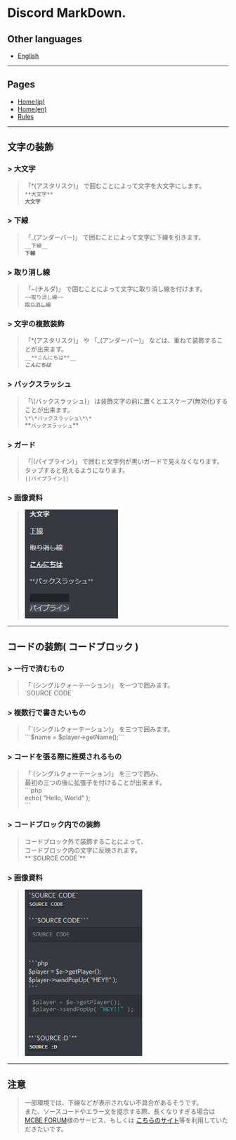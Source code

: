 # Discord MarkDown.

## Other languages

- [English](/mark_en.md)

***

## Pages

- [Home(jp)](/index.md)
- [Home(en)](/index_en.md)
- [Rules](/rules.md)

***

## 文字の装飾

### > 大文字

> 「\*(アスタリスク)」 で囲むことによって文字を大文字にします。  
> `**大文字**`  
> **`大文字`**

### > 下線

> 「\_(アンダーバー)」 で囲むことによって文字に下線を引きます。  
> `__下線__`  
> __`下線`__

### > 取り消し線

> 「\~(チルダ)」 で囲むことによって文字に取り消し線を付けます。  
> `~~取り消し線~~`  
> ~~`取り消し線`~~  

### > 文字の複数装飾

> 「\*(アスタリスク)」 や 「\_(アンダーバー)」 などは、重ねて装飾することが出来ます。  
> `__**こんにちは**__`  
> _**`こんにちは`**_  

### > バックスラッシュ

> 「\\(バックスラッシュ)」 は装飾文字の前に置くとエスケープ(無効化)することが出来ます。  
> `\*\*バックスラッシュ\*\*`  
> \*\*`バックスラッシュ`\*\*  

### > ガード

> 「|(パイプライン)」 で囲むと文字列が黒いガードで見えなくなります。  
> タップすると見えるようになります。  
> `||パイプライン||`  

### > 画像資料

> ![MarkDown for Discord](assets/markdown.png)

***

## コードの装飾( コードブロック )

### > 一行で済むもの

> 「\`(シングルクォーテーション)」 を一つで囲みます。  
> \`SOURCE CODE\`

### > 複数行で書きたいもの

> 「\`(シングルクォーテーション)」 を三つで囲みます。  
> \`\`\`$name = $player->getName();\`\`\`  

### > コードを張る際に推奨されるもの

> 「\`(シングルクォーテーション)」 を三つで囲み、  
> 最初の三つの後に拡張子を付けることが出来ます。  
> \`\`\`php  
> echo( "Hello, World" );  
> \`\`\`  

### > コードブロック内での装飾

> コードブロック外で装飾することによって、  
> コードブロック内の文字に反映されます。  
> \*\*\`SOURCE CODE\`\*\*

### > 画像資料

> ![MarkDown for Discord](assets/codeblock.png)

***

## 注意

> 一部環境では、下線などが表示されない不具合があるそうです。  
> また、ソースコードやエラー文を提示する際、長くなりすぎる場合は  
> [MCBE FORUM](https://forum.mcbe.jp)様のサービス、もしくは
> [こちらのサイト](https://pastebin.com/)等を利用していただきたいです。
